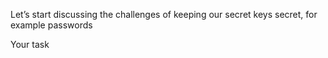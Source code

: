 Let’s start discussing the challenges of keeping our
secret keys secret, for example passwords


Your task
